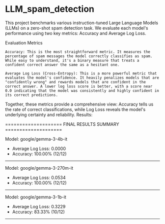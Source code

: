 # LLM_spam_detection

This project benchmarks various instruction-tuned Large Language Models (LLMs) on a zero-shot spam detection task. We evaluate each model's performance using two key metrics: Accuracy and Average Log Loss.

Evaluation Metrics

    Accuracy: This is the most straightforward metric. It measures the percentage of spam messages the model correctly classifies as spam. While easy to understand, it's a binary measure that treats a confident correct answer the same as a hesitant one.

    Average Log Loss (Cross-Entropy): This is a more powerful metric that evaluates the model's confidence. It heavily penalizes models that are "confidently wrong" and rewards models that are confident in the correct answer. A lower log loss score is better, with a score near 0.0 indicating that the model was consistently and highly confident in its correct predictions.

Together, these metrics provide a comprehensive view: Accuracy tells us the rate of correct classifications, while Log Loss reveals the model's underlying certainty and reliability.
Results:

==================== FINAL RESULTS SUMMARY ====================

Model: google/gemma-3-4b-it
  - Average Log Loss: 0.0000
  - Accuracy: 100.00% (12/12)
------------------------------
Model: google/gemma-3-270m-it
  - Average Log Loss: 0.0534
  - Accuracy: 100.00% (12/12)
------------------------------
Model: google/gemma-3-1b-it
  - Average Log Loss: 0.3229
  - Accuracy: 83.33% (10/12)
------------------------------

